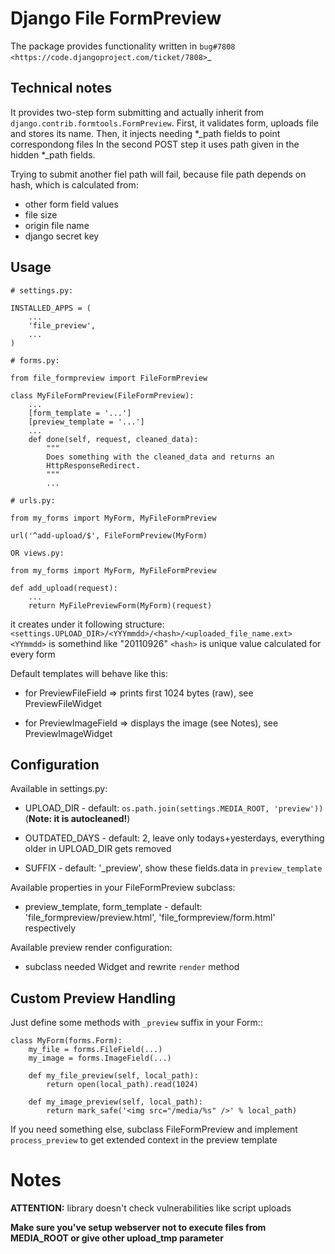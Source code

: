 Django File FormPreview
===========

The package provides functionality written in `bug#7808 <https://code.djangoproject.com/ticket/7808>`_

Technical notes
---------------

It provides two-step form submitting and actually inherit from ``django.contrib.formtools.FormPreview``.
First, it validates form, uploads file and stores its name.
Then, it injects needing *_path fields to point correspondong files
In the second POST step it uses path given in the hidden *_path fields.

Trying to submit another fiel path will fail, because file path depends on hash,
which is calculated from:

* other form field values
* file size
* origin file name
* django secret key

Usage
-----

    # settings.py:

    INSTALLED_APPS = (
        ...
        'file_preview',
        ...
    )

    # forms.py:

    from file_formpreview import FileFormPreview

    class MyFileFormPreview(FileFormPreview):
        ...
        [form_template = '...']
        [preview_template = '...']
        ...
        def done(self, request, cleaned_data):
            """
            Does something with the cleaned_data and returns an
            HttpResponseRedirect.
            """
            ...

    # urls.py:

    from my_forms import MyForm, MyFileFormPreview

    url('^add-upload/$', FileFormPreview(MyForm)

    OR views.py:
    
    from my_forms import MyForm, MyFileFormPreview

    def add_upload(request):
        ...
        return MyFilePreviewForm(MyForm)(request)

it creates under it following structure: ``<settings.UPLOAD_DIR>/<YYYmmdd>/<hash>/<uploaded_file_name.ext>``
``<YYmmdd>`` is somethind like "20110926"
``<hash>`` is unique value calculated for every form

Default templates will behave like this:

* for PreviewFileField => prints first 1024 bytes (raw), see PreviewFileWidget

* for PreviewImageField => displays the image (see Notes), see PreviewImageWidget

Configuration
-------------

Available in settings.py:

* UPLOAD_DIR - default: ``os.path.join(settings.MEDIA_ROOT, 'preview'))`` (**Note: it is autocleaned!**)

* OUTDATED_DAYS - default: 2, leave only todays+yesterdays, everything older in UPLOAD_DIR gets removed

* SUFFIX - default: '_preview', show these fields.data in ``preview_template``

Available properties in your FileFormPreview subclass:

* preview_template, form_template - default: 'file_formpreview/preview.html', 'file_formpreview/form.html' respectively

Available preview render configuration:

* subclass needed Widget and rewrite ``render`` method

Custom Preview Handling
-----------------------

Just define some methods with ``_preview`` suffix in your Form::

    class MyForm(forms.Form):
        my_file = forms.FileField(...)
        my_image = forms.ImageField(...)

        def my_file_preview(self, local_path):
            return open(local_path).read(1024)

        def my_image_preview(self, local_path):
            return mark_safe('<img src="/media/%s" />' % local_path) 

If you need something else, subclass FileFormPreview and implement ``process_preview``
to get extended context in the preview template

Notes
=====

**ATTENTION:** library doesn't check vulnerabilities like script uploads

**Make sure you've setup webserver not to execute files from MEDIA_ROOT
or give other upload_tmp parameter**

